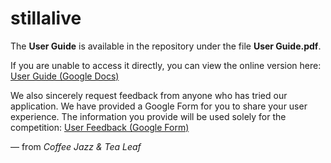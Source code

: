 # stillalive

The **User Guide** is available in the repository under the file **User Guide.pdf**.

If you are unable to access it directly, you can view the online version here:
[User Guide (Google Docs)](https://docs.google.com/document/d/1vC4IfTTd1YRUID9vPb0sIzRJ6j6eyZt5c_WgzHgKuTU/edit?usp=sharing)

We also sincerely request feedback from anyone who has tried our application. We have provided a Google Form for you to share your user experience. The information you provide will be used solely for the competition:
[User Feedback (Google Form)](https://forms.gle/RuTaMwuJep2iSEVs6)

— from *Coffee Jazz & Tea Leaf*

